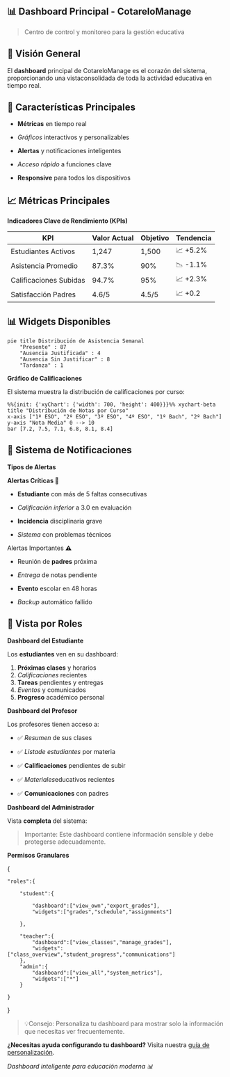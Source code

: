 ## 📊 Dashboard Principal - CotareloManage

> Centro de control y monitoreo para la gestión educativa

## 🎯 Visión General

El **dashboard** principal de CotareloManage es el corazón del sistema, proporcionando una vistaconsolidada de toda la actividad educativa en tiempo real.

## 🚀 Características Principales

- **Métricas** en tiempo real

- *Gráficos* interactivos y personalizables

- **Alertas** y notificaciones inteligentes

- *Acceso rápido* a funciones clave

- **Responsive** para todos los dispositivos

## 📈 Métricas Principales

**Indicadores Clave de Rendimiento (KPIs)**

| KPI                  | Valor Actual | Objetivo | Tendencia     |
|----------------------|--------------|----------|----------------|
| Estudiantes Activos  | 1,247        | 1,500    | 📈 +5.2%        |
| Asistencia Promedio  | 87.3%        | 90%      | 📉 -1.1%        |
| Calificaciones Subidas | 94.7%      | 95%      | 📈 +2.3%        |
| Satisfacción Padres  | 4.6/5        | 4.5/5    | 📈 +0.2         |


## 📊 Widgets Disponibles

```mermaid
pie title Distribución de Asistencia Semanal
    "Presente" : 87
    "Ausencia Justificada" : 4
    "Ausencia Sin Justificar" : 8
    "Tardanza" : 1
```

**Gráfico de Calificaciones**

El sistema muestra la distribución de calificaciones por curso:

```mermaid
%%{init: {'xyChart': {'width': 700, 'height': 400}}}%% xychart-beta
title "Distribución de Notas por Curso"
x-axis ["1º ESO", "2º ESO", "3º ESO", "4º ESO", "1º Bach", "2º Bach"]
y-axis "Nota Media" 0 --> 10
bar [7.2, 7.5, 7.1, 6.8, 8.1, 8.4]
```

## 🔔 Sistema de Notificaciones

**Tipos de Alertas**

**Alertas Críticas 🚨**

- **Estudiante** con más de 5 faltas consecutivas

- *Calificación inferior* a 3.0 en evaluación

- **Incidencia** disciplinaria grave

- *Sistema* con problemas técnicos

Alertas Importantes ⚠️

- Reunión de **padres** próxima

- *Entrega* de notas pendiente

- **Evento** escolar en 48 horas

- *Backup* automático fallido

## 👥 Vista por Roles

**Dashboard del Estudiante**

Los **estudiantes** ven en su dashboard:

1. **Próximas clases** y horarios
2. *Calificaciones* recientes
3. **Tareas** pendientes y entregas
4. *Eventos* y comunicados
5. **Progreso** académico personal 

**Dashboard del Profesor**

Los profesores tienen acceso a:

- ✅ *Resumen* de sus clases

- ✅ *Listade estudiantes* por materia

- ✅ **Calificaciones** pendientes de subir

- ✅ *Materiales*educativos recientes

- ✅ **Comunicaciones** con padres

**Dashboard del Administrador**

Vista **completa** del sistema:

> Importante: Este dashboard contiene información sensible y debe protegerse adecuadamente.

**Permisos Granulares**

{

    "roles":{

        "student":{

            "dashboard":["view_own","export_grades"],
            "widgets":["grades","schedule","assignments"]

        },

        "teacher":{
            "dashboard":["view_classes","manage_grades"],
            "widgets":["class_overview","student_progress","communications"]
        },
        "admin":{
            "dashboard":["view_all","system_metrics"],
            "widgets":["*"]
        }

    }

}

> 💡Consejo: Personaliza tu dashboard para mostrar solo la información que necesitas ver frecuentemente.

**¿Necesitas ayuda configurando tu dashboard?** Visita nuestra [guía de personalización]().

*Dashboard inteligente para educación moderna 📊*
